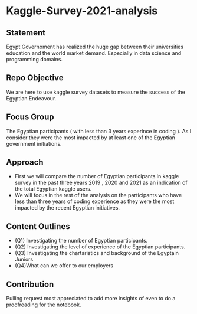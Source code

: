 # Kaggle-Survey-2021-analysis
## Statement
Egypt Governoment has realized the huge gap between their universities education and the world market demand.
Especially in data science and programming domains. 
## Repo Objective
We are here to use kaggle survey datasets to measure the success of the Egyptian Endeavour.
## Focus Group
The Egyptian participants ( with less than 3 years experince in coding ).
As I consider they were the most impacted by at least one of the Egyptian government initiations.
## Approach
* First we will compare the number of Egyptian participants in kaggle survey in the past three years 2019 , 2020 and 2021 as an indication of the total Egyptian kaggle users.
* We will focus in the rest of the analysis on the participants who have less than three years of coding experience as they were the most impacted by the recent Egyptian initiatives.
## Content Outlines
* (Q1) Investigating the number of Egyptian participants.
* (Q2) Investigating the level of experience of the Egyptian participants.
* (Q3) Investigating the chartaristics and background of the Egyptain Juniors
* (Q4)What can we offer to our employers
## Contribution
Pulling request most appreciated to add more insights of even to do a proofreading for the notebook.


